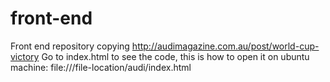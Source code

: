 # front-end
Front end repository copying http://audimagazine.com.au/post/world-cup-victory
Go to index.html to see the code, this is how to open it on ubuntu machine:
file:///file-location/audi/index.html

